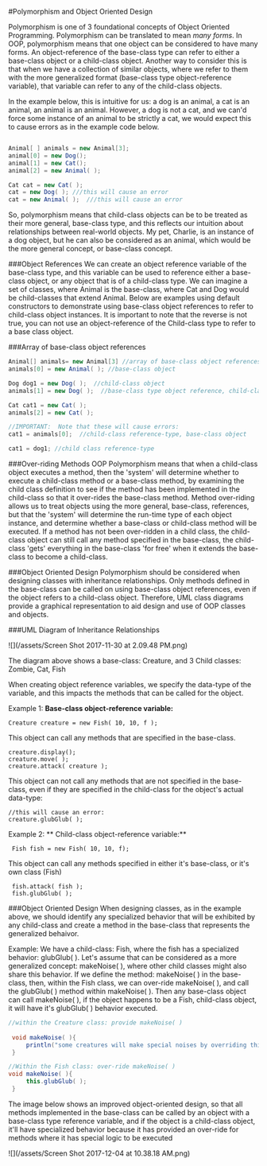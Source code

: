 #Polymorphism and Object Oriented Design

Polymorphism is one of 3 foundational concepts of Object Oriented Programming.  Polymorphism can be translated to mean _many forms_.  In OOP, polymorphism means that one object can be considered to have many forms. An object-reference of the base-class type can refer to either a base-class object or a child-class object.  Another way to consider this is that when we have a collection of similar objects, where we refer to them with the more generalized format (base-class type object-reference variable), that variable can refer to any of the child-class objects.

In the example below, this is intuitive for us:  a dog is an animal, a cat is an animal, an animal is an animal.  However, a dog is not a cat, and we can'd force some instance of an animal to be strictly a cat, we would expect this to cause errors as in the example code below.

```java

Animal[ ] animals = new Animal[3];
animal[0] = new Dog();
animal[1] = new Cat();
animal[2] = new Animal( );

Cat cat = new Cat( );
cat = new Dog( ); ///this will cause an error
cat = new Animal( );  ///this will cause an error
```

So, polymorphism means that child-class objects can be to be treated as their more general, base-class type, and this reflects our intuition about relationships between real-world objects.  My pet, Charlie, is an instance of a dog object, but he can also be considered as an animal, which would be the more general concept, or base-class concept.    

###Object References
We can create an object reference variable of the base-class type, and this variable can be used to reference either a base-class object, or any object that is of a child-class type.  We can imagine a set of classes, where Animal is the base-class, where Cat and Dog would be child-classes that extend Animal.  Below are examples using default constructors to demonstrate  using base-class object references to refer to child-class object instances.  It is important to note that the reverse is not true, you can not use an object-reference of the Child-class type to refer to a base class object.


###Array of base-class object references

```java
Animal[] animals= new Animal[3] //array of base-class object references
animals[0] = new Animal( ); //base-class object

Dog dog1 = new Dog( );  //child-class object
animals[1] = new Dog( );  //base-class type object reference, child-class object

Cat cat1 = new Cat( );
animals[2] = new Cat( );

//IMPORTANT:  Note that these will cause errors:
cat1 = animals[0];  //child-class reference-type, base-class object

cat1 = dog1; //child class reference-type

```

###Over-riding Methods
OOP Polymorphism means that when a child-class object executes a method, then the 'system' will determine whether to execute a child-class method or a base-class method, by examining the child class definition to see if the method has been implemented in the child-class so that it over-rides the base-class method.  Method over-riding allows us to treat objects using the more general, base-class, references, but that the 'system' will determine the run-time type of each object instance, and determine whether a base-class or child-class method will be executed.  If a method has not been over-ridden in a child class, the child-class object can still call any method specified in the base-class, the child-class 'gets' everything in the base-class 'for free' when it extends the base-class to become a child-class.

###Object Oriented Design 
Polymorphism should be considered when designing classes with inheritance relationships.  Only methods defined in the base-class can be called on using base-class object references, even if the object refers to a child-class object.  Therefore, UML class diagrams provide a graphical representation to aid design and use of OOP classes and objects.

###UML Diagram of Inheritance Relationships

![](/assets/Screen Shot 2017-11-30 at 2.09.48 PM.png)

The diagram above shows a base-class: Creature, and 3 Child classes:  Zombie, Cat, Fish 

When creating object reference variables, we specify the data-type of the variable, and this impacts the methods that can be called for the object.  

Example 1:  **Base-class object-reference variable:**

    Creature creature = new Fish( 10, 10, f ); 

This object can call any methods that are specified in the base-class.

    creature.display();
    creature.move( );
    creature.attack( creature );  
    
This object can not call any methods that are not specified in the base-class, even if they are specified in the child-class for the object's actual data-type:

    //this will cause an error:
    creature.glubGlub( );
    
Example 2: ** Child-class object-reference variable:**

     Fish fish = new Fish( 10, 10, f);
     
 This object can call any methods specified in either it's base-class, or it's own class (Fish)
 
 
     fish.attack( fish );
     fish.glubGlub( );
     
 ###Object Oriented Design 
 When designing classes, as in the example above, we should identify any specialized behavior that will be exhibited by any child-class and create a method in the base-class that represents the generalized behaivor.  
 
 Example:  We have a child-class: Fish, where the fish has a specialized behavior:  glubGlub( ).  Let's assume that can be considered as a more generalized concept:  makeNoise( ), where other child classes might also share this behavior.  If we define the method:  makeNoise( ) in the base-class, then, within the Fish class, we can over-ride makeNoise( ), and call the glubGlub( ) method within makeNoise( ).  Then any base-class object can call makeNoise( ), if the object happens to be a Fish, child-class object, it will have it's glubGlub( ) behavior executed.

  

```java
//within the Creature class: provide makeNoise( ) 
 
 void makeNoise( ){
     println("some creatures will make special noises by overriding this method");
 }

```

 
```java
//Within the Fish class: over-ride makeNoise( )
void makeNoise( ){
     this.glubGlub( );
 }
```
The image below shows an improved object-oriented design, so that all methods implemented in the base-class can be called by an object with a base-class type reference variable, and if the object is a child-class object, it'll have specialized behavior because it has provided an over-ride for methods where it has special logic to be executed
 
 ![](/assets/Screen Shot 2017-12-04 at 10.38.18 AM.png)
    
